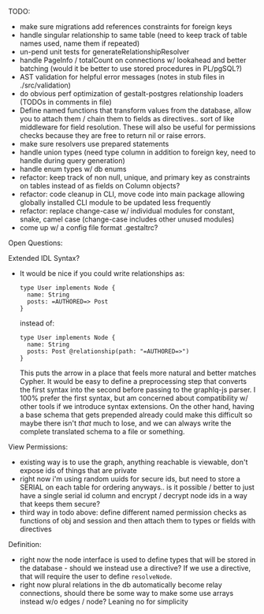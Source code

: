 TODO:
  - make sure migrations add references constraints for foreign keys
  - handle singular relationship to same table (need to keep track of table
    names used, name them if repeated)
  - un-pend unit tests for generateRelationshipResolver
  - handle PageInfo / totalCount on connections w/ lookahead and better
    batching (would it be better to use stored procedures in PL/pgSQL?)
  - AST validation for helpful error messages (notes in stub files in
    ./src/validation)
  - do obvious perf optimization of gestalt-postgres relationship loaders (TODOs
    in comments in file)
  - Define named functions that transform values from the database, allow you to
    attach them / chain them to fields as directives.. sort of like middleware
    for field resolution.  These will also be useful for permissions checks
    because they are free to return nil or raise errors.
  - make sure resolvers use prepared statements
  - handle union types (need type column in addition to foreign key, need to
    handle during query generation)
  - handle enum types w/ db enums
  - refactor: keep track of non null, unique, and primary key as constraints on
    tables instead of as fields on Column objects?
  - refactor: code cleanup in CLI, move code into main package allowing globally
    installed CLI module to be updated less frequently
  - refactor: replace change-case w/ individual modules for constant, snake,
    camel case (change-case includes other unused modules)
  - come up w/ a config file format .gestaltrc?

Open Questions:

Extended IDL Syntax?
  - It would be nice if you could write relationships as:
    ```
    type User implements Node {
      name: String
      posts: =AUTHORED=> Post
    }
    ```
    instead of:
    ```
    type User implements Node {
      name: String
      posts: Post @relationship(path: "=AUTHORED=>")
    }
    ```
    This puts the arrow in a place that feels more natural and better matches
    Cypher.  It would be easy to define a preprocessing step that converts the
    first syntax into the second before passing to the graphlq-js parser.  I
    100% prefer the first syntax, but am concerned about compatibility w/ other
    tools if we introduce syntax extensions.  On the other hand, having a base
    schema that gets prepended already could make this difficult so maybe there
    isn't *that* much to lose, and we can always write the complete translated
    schema to a file or something.

View Permissions:
  - existing way is to use the graph, anything reachable is viewable,
    don't expose ids of things that are private
  - right now i'm using random uuids for secure ids, but need to store a SERIAL
    on each table for ordering anyways.. is it possible / better to just have a
    single serial id column and encrypt / decrypt node ids in a way that keeps
    them secure?
  - third way in todo above: define different named permission checks as
    functions of obj and session and then attach them to types or fields with
    directives

Definition:
  - right now the node interface is used to define types that will be stored in
    the database - should we instead use a directive?  If we use a directive,
    that will require the user to define `resolveNode`.
  - right now plural relations in the db automatically become relay connections,
    should there be some way to make some use arrays instead w/o edges / node?
    Leaning no for simplicity
